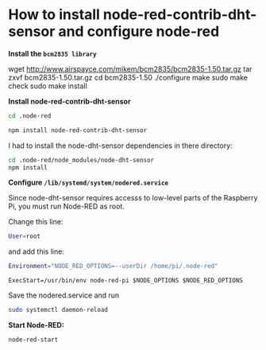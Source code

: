 # How to install node-red-contrib-dht-sensor and configure node-red

**Install the `bcm2835 library`**

wget http://www.airspayce.com/mikem/bcm2835/bcm2835-1.50.tar.gz
tar zxvf bcm2835-1.50.tar.gz
cd bcm2835-1.50
./configure
make
sudo make check
sudo make install

**Install node-red-contrib-dht-sensor**

```sh
cd .node-red

npm install node-red-contrib-dht-sensor
```

I had to install the node-dht-sensor dependencies in there directory:

```sh
cd .node-red/node_modules/node-dht-sensor
npm install
```

**Configure `/lib/systemd/system/nodered.service`**

Since node-dht-sensor requires accesss to low-level parts of the Raspberry Pi, you must run Node-RED as root.

Change this line:

```sh
User=root
```
and add this line:

```sh
Environment="NODE_RED_OPTIONS=--userDir /home/pi/.node-red"
```

`ExecStart=/usr/bin/env node-red-pi $NODE_OPTIONS $NODE_RED_OPTIONS`

Save the nodered.service
and run
```sh
sudo systemctl daemon-reload
```

**Start Node-RED:**

```sh
node-red-start
```
